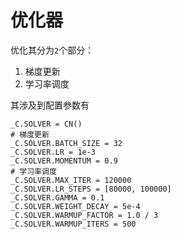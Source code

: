 
# 优化器

优化其分为`2`个部分：

1. 梯度更新
2. 学习率调度


其涉及到配置参数有

```
_C.SOLVER = CN()
# 梯度更新
_C.SOLVER.BATCH_SIZE = 32
_C.SOLVER.LR = 1e-3
_C.SOLVER.MOMENTUM = 0.9
# 学习率调度
_C.SOLVER.MAX_ITER = 120000
_C.SOLVER.LR_STEPS = [80000, 100000]
_C.SOLVER.GAMMA = 0.1
_C.SOLVER.WEIGHT_DECAY = 5e-4
_C.SOLVER.WARMUP_FACTOR = 1.0 / 3
_C.SOLVER.WARMUP_ITERS = 500
```